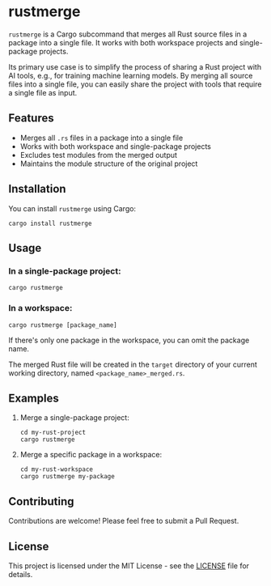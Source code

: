 # rustmerge

`rustmerge` is a Cargo subcommand that merges all Rust source files in a package into a single file. It works with both workspace projects and single-package projects.

Its primary use case is to simplify the process of sharing a Rust project with AI tools, e.g., for training machine learning models. By merging all source files into a single file, you can easily share the project with tools that require a single file as input.

## Features

- Merges all `.rs` files in a package into a single file
- Works with both workspace and single-package projects
- Excludes test modules from the merged output
- Maintains the module structure of the original project

## Installation

You can install `rustmerge` using Cargo:

```
cargo install rustmerge
```

## Usage

### In a single-package project:

```
cargo rustmerge
```

### In a workspace:

```
cargo rustmerge [package_name]
```

If there's only one package in the workspace, you can omit the package name.

The merged Rust file will be created in the `target` directory of your current working directory, named `<package_name>_merged.rs`.

## Examples

1. Merge a single-package project:

   ```
   cd my-rust-project
   cargo rustmerge
   ```

2. Merge a specific package in a workspace:
   ```
   cd my-rust-workspace
   cargo rustmerge my-package
   ```

## Contributing

Contributions are welcome! Please feel free to submit a Pull Request.

## License

This project is licensed under the MIT License - see the [LICENSE](LICENSE) file for details.
